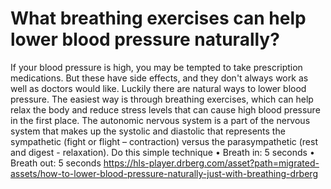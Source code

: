 # What breathing exercises can help lower blood pressure naturally?

If your blood pressure is high, you may be tempted to take prescription medications. But these have side effects, and they don't always work as well as doctors would like. Luckily there are natural ways to lower blood pressure. The easiest way is through breathing exercises, which can help relax the body and reduce stress levels that can cause high blood pressure in the first place. The autonomic nervous system is a part of the nervous system that makes up the systolic and diastolic that represents the sympathetic (fight or flight – contraction) versus the parasympathetic (rest and digest - relaxation). Do this simple technique • Breath in: 5 seconds • Breath out: 5 seconds https://hls-player.drberg.com/asset?path=migrated-assets/how-to-lower-blood-pressure-naturally-just-with-breathing-drberg